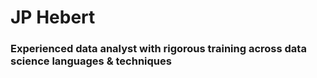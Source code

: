# JP Hebert 
### Experienced data analyst with rigorous training across data science languages & techniques
